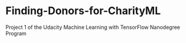# Finding-Donors-for-CharityML
Project 1 of the Udacity Machine Learning with TensorFlow Nanodegree Program
